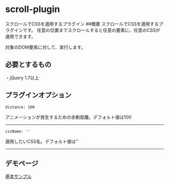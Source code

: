 # scroll-plugin

スクロールでCSSを適用するプラグイン
##概要
スクロールでCSSを適用するプラグインです。
任意の位置までスクロールすると任意の要素に、任意のCSSが適用できます。

対象のDOM要素に対して、実行します。
## 必要とするもの
・jQuery 1.7以上
## プラグインオプション
```distance: 100 ```

アニメーションが発生するための余剰距離。デフォルト値は100
***

```cssName: '' ```

適用したいCSS名。デフォルト値は''
***


## デモページ
[基本サンプル](https://blajir.github.io/scroll-plugin/)
